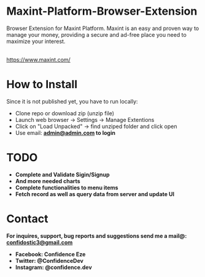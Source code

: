 # Maxint-Platform-Browser-Extension

Browser Extension for Maxint Platform. Maxint is an easy and proven way to manage your money, providing a secure and ad-free place you need to maximize your interest.

<br />
<a href="https://www.maxint.com/">https://www.maxint.com/</a>

# How to Install

Since it is not published yet, you have to run locally:

- Clone repo or download zip (unzip file)
- Launch web browser -> Settings -> Manage Extentions
- Click on "Load Unpacked" -> find unziped folder and click open
- Use email: <b> admin@admin.com <b> to login

# TODO

- Complete and Validate Sigin/Signup
- And more needed charts
- Complete functionalities to menu items
- Fetch record as well as query data from server and update UI

# Contact

For inquires, support, bug reports and suggestions send me a mail@: confidostic3@gmail.com

- Facebook: Confidence Eze
- Twitter: @ConfidenceDev
- Instagram: @confidence.dev
